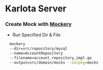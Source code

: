 # Karlota Server

### Create Mock with [Mockery](https://github.com/vektra/mockery)

- Run Specified Dir & File

```bash
  mockery 
  --dir=src/repository/mysql 
  --name=AccountRepository 
  --filename=account_repository_impl.go 
  --output=src/domain/mocks --outpkg=mocks
```